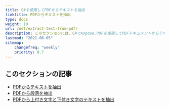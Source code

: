 ```yaml
---
title: C#を使用してPDFからテキストを抽出
linktitle: PDFからテキストを抽出
type: docs
weight: 10
url: /net/extract-text-from-pdf/
description: このセクションには、C#でAspose.PDFを使用してPDFドキュメントからテキストを抽出する記事が含まれています。
lastmod: "2021-06-05"
sitemap:
    changefreq: "weekly"
    priority: 0.7
---
```


## このセクションの記事

- [PDFからテキストを抽出](/pdf/net/extract-text-from-all-pdf/)
- [PDFから段落を抽出](/pdf/net/extract-paragraph-from-pdf/)
- [PDFから上付き文字と下付き文字のテキストを抽出](/pdf/net/extract-superscripts-subscripts-from-pdf/)
